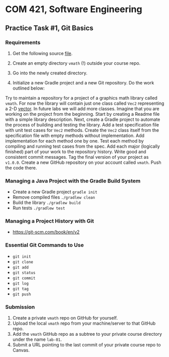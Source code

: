 # COM 421, Software Engineering
## Practice Task #1, Git Basics

### Requirements

1. Get the following source [file](https://gist.github.com/toksaitov/51441df88c9de21585c28a6e1f0ce8a8).

2. Create an empty directory `vmath` (!) outside your course repo.

3. Go into the newly created directory.

4. Initialize a new Gradle project and a new Git repository. Do the work
 outlined below:

Try to maintain a repository for a project of a graphics math library called `vmath`. For now the library will contain just one class called `Vec2` representing a 2-D [vector](https://docs.google.com/presentation/d/1Z3FYkQ29-txCH9qU3KcUc4RoZugBOK-0dZIX1i3TEno/edit?usp=sharing). In future labs we will add more classes. Imagine that you are working on the project from the beginning. Start by creating a Readme file with a simple library description. Next, create a Gradle project to automate the process of building and testing the library. Add a test specification file with unit test cases for `Vec2` methods. Create the `Vec2` class itself from the specification file with empty methods without implementation. Add implementation for each method one by one. Test each method by compiling and running test cases from the spec. Add each major (logically finished) part of your work to the repository history. Write good and consistent commit messages. Tag the final version of your project as `v1.0.0`. Create a new GitHub repository on your account called `vmath`. Push the code there.

### Managing a Java Project with the Gradle Build System

* Create a new Gradle project `gradle init`
* Remove compiled files `./gradlew clean`
* Build the library `./gradlew build`
* Run tests `./gradlew test`

### Managing a Project History with Git

* <https://git-scm.com/book/en/v2>

### Essential Git Commands to Use

* `git init`
* `git clone`
* `git add`
* `git status`
* `git commit`
* `git log`
* `git tag`
* `git push`

### Submission

1. Create a private `vmath` repo on GitHub for yourself.
2. Upload the local `vmath` repo from your machine/server to that GitHub repo.
3. Add the `vmath` GitHub repo as a subtree to your private course
directory under the name `lab-01`.
4. Submit a URL pointing to the last commit of your private course
repo to Canvas.
